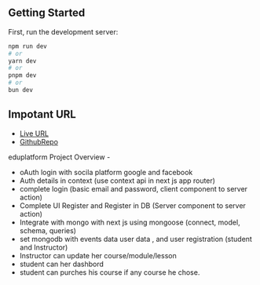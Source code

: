 
## Getting Started

First, run the development server:

```bash
npm run dev
# or
yarn dev
# or
pnpm dev
# or
bun dev
```




## Impotant URL



- [Live URL]() 
- [GithubRepo](https://github.com/Muktadirnayem66/eduplatform.git) 


eduplatform Project Overview - 
- oAuth login with socila platform google and facebook 
- Auth details in context (use context api in next js app router)
- complete login (basic email and password, client component to server action)
- Complete UI Register and Register in DB (Server component to server action)
- Integrate with mongo with next js using mongoose (connect, model, schema, queries)
- set mongodb with events data user data , and user registration (student and Instructor)
- Instructor can update her course/module/lesson
- student can her dashbord
- student can purches his course if any course he chose.

